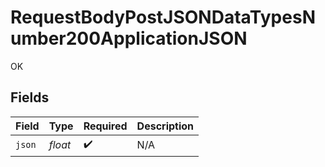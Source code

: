 # RequestBodyPostJSONDataTypesNumber200ApplicationJSON

OK


## Fields

| Field              | Type               | Required           | Description        |
| ------------------ | ------------------ | ------------------ | ------------------ |
| `json`             | *float*            | :heavy_check_mark: | N/A                |